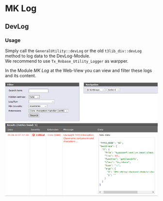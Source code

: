 MK Log
======

DevLog
------

### Usage

Simply call the `GeneralUtility::devLog` or the old `t3lib_div::devLog` method 
to log data to the DevLog-Module.  
We recommend to use `Tx_Rnbase_Utility_Logger` as warpper.

In the Module *MK Log* at the Web-View you can view and filter these logs and its content.


![](../../Images/DevLogEntryBeModule.png)
